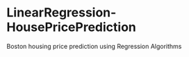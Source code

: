 # LinearRegression-HousePricePrediction
Boston housing price prediction using Regression Algorithms
